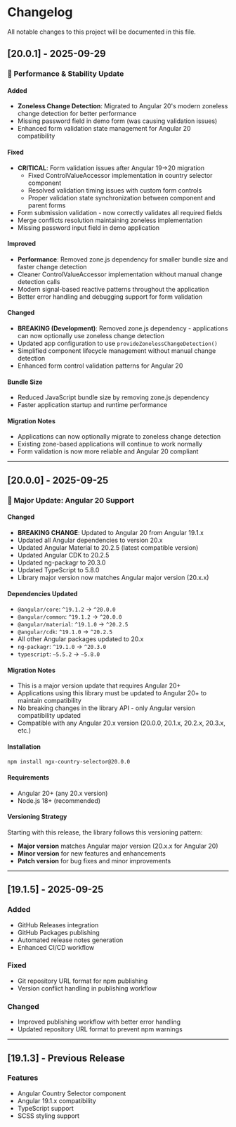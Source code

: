 # Changelog

All notable changes to this project will be documented in this file.

## [20.0.1] - 2025-09-29

### 🚀 Performance & Stability Update

#### Added

- **Zoneless Change Detection**: Migrated to Angular 20's modern zoneless change detection for better performance
- Missing password field in demo form (was causing validation issues)
- Enhanced form validation state management for Angular 20 compatibility

#### Fixed

- **CRITICAL**: Form validation issues after Angular 19→20 migration
  - Fixed ControlValueAccessor implementation in country selector component
  - Resolved validation timing issues with custom form controls
  - Proper validation state synchronization between component and parent forms
- Form submission validation - now correctly validates all required fields
- Merge conflicts resolution maintaining zoneless implementation
- Missing password input field in demo application

#### Improved

- **Performance**: Removed zone.js dependency for smaller bundle size and faster change detection
- Cleaner ControlValueAccessor implementation without manual change detection calls
- Modern signal-based reactive patterns throughout the application
- Better error handling and debugging support for form validation

#### Changed

- **BREAKING (Development)**: Removed zone.js dependency - applications can now optionally use zoneless change detection
- Updated app configuration to use `provideZonelessChangeDetection()`
- Simplified component lifecycle management without manual change detection
- Enhanced form control validation patterns for Angular 20

#### Bundle Size

- Reduced JavaScript bundle size by removing zone.js dependency
- Faster application startup and runtime performance

#### Migration Notes

- Applications can now optionally migrate to zoneless change detection
- Existing zone-based applications will continue to work normally
- Form validation is now more reliable and Angular 20 compliant

---

## [20.0.0] - 2025-09-25

### 🚀 Major Update: Angular 20 Support

#### Changed

- **BREAKING CHANGE**: Updated to Angular 20 from Angular 19.1.x
- Updated all Angular dependencies to version 20.x
- Updated Angular Material to 20.2.5 (latest compatible version)
- Updated Angular CDK to 20.2.5
- Updated ng-packagr to 20.3.0
- Updated TypeScript to 5.8.0
- Library major version now matches Angular major version (20.x.x)

#### Dependencies Updated

- `@angular/core`: `^19.1.2` → `^20.0.0`
- `@angular/common`: `^19.1.2` → `^20.0.0`
- `@angular/material`: `^19.1.0` → `^20.2.5`
- `@angular/cdk`: `^19.1.0` → `^20.2.5`
- All other Angular packages updated to 20.x
- `ng-packagr`: `^19.1.0` → `^20.3.0`
- `typescript`: `~5.5.2` → `~5.8.0`

#### Migration Notes

- This is a major version update that requires Angular 20+
- Applications using this library must be updated to Angular 20+ to maintain compatibility
- No breaking changes in the library API - only Angular version compatibility updated
- Compatible with any Angular 20.x version (20.0.0, 20.1.x, 20.2.x, 20.3.x, etc.)

#### Installation

```bash
npm install ngx-country-selector@20.0.0
```

#### Requirements

- Angular 20+ (any 20.x version)
- Node.js 18+ (recommended)

#### Versioning Strategy

Starting with this release, the library follows this versioning pattern:

- **Major version** matches Angular major version (20.x.x for Angular 20)
- **Minor version** for new features and enhancements
- **Patch version** for bug fixes and minor improvements

---

## [19.1.5] - 2025-09-25

### Added

- GitHub Releases integration
- GitHub Packages publishing
- Automated release notes generation
- Enhanced CI/CD workflow

### Fixed

- Git repository URL format for npm publishing
- Version conflict handling in publishing workflow

### Changed

- Improved publishing workflow with better error handling
- Updated repository URL format to prevent npm warnings

---

## [19.1.3] - Previous Release

### Features

- Angular Country Selector component
- Angular 19.1.x compatibility
- TypeScript support
- SCSS styling support
